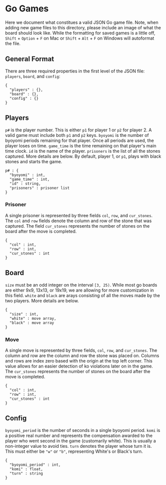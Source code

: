 # Go Games

Here we document what constitues a valid JSON Go game file.
Note, when adding new game files to this directory, please include an image of what the board should look like.
While the formatting for saved games is a little off, `Shift` + `Option` + `F` on Mac or `Shift` + `Alt` + `F` on Windows will autoformat the file.

## General Format

There are three required properties in the first level of the JSON file: `players`, `board`, and `config`:
```
{
  "players" : {},
  "board" : {},
  "config" : {}
}
```

## Players

`p#` is the player number. This is either `p1` for player 1 or `p2` for player 2. A valid game must include both `p1` and `p2` keys.
`byoyomi` is the number of byoyomi periods remaining for that player. Once all periods are used, the player loses on time.
`game_time` is the time remaining on that player's main time clock.
`id` is the name of the player.
`prisoners` is the list of all the stones captured. More details are below.
By default, player 1, or `p1`, plays with black stones and starts the game.

```
p# : {
  "byoyomi" : int,
  "game_time" : int,
  "id" : string,
  "prisoners" : prisoner list 
}
```

### Prisoner

A single prisoner is represented by three fields `col`, `row`, and `cur_stones`. The `col` and `row` fields denote the column and row of the stone that was captured. The field `cur_stones` represents the number of stones on the board after the move is completed.
```
{
  "col" : int,
  "row" : int,
  "cur_stones" : int
}
```

## Board

`size` must be an odd integer on the interval `[3, 25)`. While most go boards are either 9x9, 13x13, or 19x19, we are allowing for more customization in this field. 
`white` and `black` are arays consisting of all the moves made by the two players. More details are below.
```
{
  "size" : int,
  "white" : move array,
  "black" : move array
}
```

### Move

A single move is represented by three fields, `col`, `row`, and `cur_stones`. The column and row are the column and row the stone was placed on. Columns and rows are index zero based with the origin at the top left corner. This value allows for an easier detection of ko violations later on in the game. The `cur_stones` represents the number of stones on the board after the move is completed.
```
{
  "col" : int,
  "row" : int,
  "cur_stones" : int
}
```

## Config

`byoyomi_period` is the number of seconds in a single byoyomi period.
`komi` is a positive real number and represents the compensation awarded to the player who went second in the game (customarily white). This is usually a non-integer value to avoid ties.
`turn` denotes the player whose turn it is. This must either be `"w"` or `"b"`, representing White's or Black's turn.
```
{
  "byoyomi_period" : int,
  "komi" : float,
  "turn" : string
}
```
